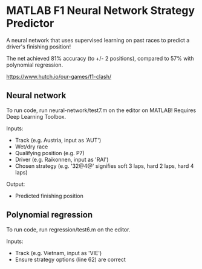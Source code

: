 # MATLAB F1 Neural Network Strategy Predictor 

A neural network that uses supervised learning on past races to predict a driver's finishing position!

The net achieved 81% accuracy (to +/- 2 positions), compared to 57% with polynomial regression.

https://www.hutch.io/our-games/f1-clash/

## Neural network
To run code, run neural-network/test7.m on the editor on MATLAB! Requires Deep Learning Toolbox.

Inputs: 
* Track (e.g. Austria, input as 'AUT')
* Wet/dry race
* Qualifying position (e.g. P7)
* Driver (e.g. Raikonnen, input as 'RAI')
* Chosen strategy (e.g. '32@4@' signifies soft 3 laps, hard 2 laps, hard 4 laps)

Output:
* Predicted finishing position

## Polynomial regression
To run code, run regression/test6.m on the editor.

Inputs:
* Track (e.g. Vietnam, input as 'VIE')
* Ensure strategy options (line 62) are correct
